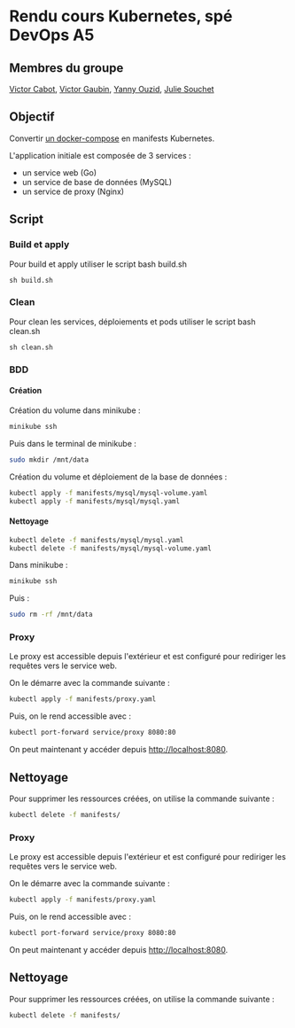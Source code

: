 # Rendu cours Kubernetes, spé DevOps A5

## Membres du groupe
[Victor Cabot](https://github.com/Denporty), [Victor Gaubin](https://github.com/victorgbn), [Yanny Ouzid](https://github.com/YannyOuzid), [Julie Souchet](https://github.com/SouchetJulie)

## Objectif
Convertir [un docker-compose](https://github.com/docker/awesome-compose/tree/master/nginx-golang-mysql) en manifests Kubernetes.

L'application initiale est composée de 3 services :
- un service web (Go)
- un service de base de données (MySQL)
- un service de proxy (Nginx)

## Script

### Build et apply

Pour build et apply utiliser le script bash build.sh
```
sh build.sh
```

### Clean 

Pour clean les services, déploiements et pods utiliser le script bash clean.sh
```
sh clean.sh
```
### BDD

#### Création
Création du volume dans minikube :
```bash
minikube ssh
```
Puis dans le terminal de minikube :
```bash
sudo mkdir /mnt/data
```

Création du volume et déploiement de la base de données :
```bash
kubectl apply -f manifests/mysql/mysql-volume.yaml
kubectl apply -f manifests/mysql/mysql.yaml
```
#### Nettoyage
```bash
kubectl delete -f manifests/mysql/mysql.yaml
kubectl delete -f manifests/mysql/mysql-volume.yaml
```
Dans minikube :
```bash
minikube ssh
```
Puis :
```bash
sudo rm -rf /mnt/data
```

### Proxy
Le proxy est accessible depuis l'extérieur et est configuré pour rediriger les requêtes vers le service web.

On le démarre avec la commande suivante :
```bash
kubectl apply -f manifests/proxy.yaml
```

Puis, on le rend accessible avec :
```bash
kubectl port-forward service/proxy 8080:80
```

On peut maintenant y accéder depuis [http://localhost:8080](http://localhost:8080).


## Nettoyage
Pour supprimer les ressources créées, on utilise la commande suivante :
```bash
kubectl delete -f manifests/
```

### Proxy
Le proxy est accessible depuis l'extérieur et est configuré pour rediriger les requêtes vers le service web.

On le démarre avec la commande suivante :
```bash
kubectl apply -f manifests/proxy.yaml
```

Puis, on le rend accessible avec :
```bash
kubectl port-forward service/proxy 8080:80
```

On peut maintenant y accéder depuis [http://localhost:8080](http://localhost:8080).


## Nettoyage
Pour supprimer les ressources créées, on utilise la commande suivante :
```bash
kubectl delete -f manifests/
```
